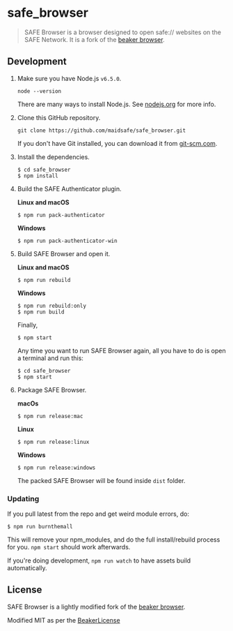 # safe_browser

> SAFE Browser is a browser designed to open safe:// websites on the SAFE Network. It is a fork of the [beaker browser](https://github.com/pfrazee/beaker/).

## Development

1. Make sure you have Node.js `v6.5.0`.

    ```shell
    node --version
    ```

    There are many ways to install Node.js. See [nodejs.org](https://nodejs.org/en/download/) for more info.

2. Clone this GitHub repository.

    ```shell
    git clone https://github.com/maidsafe/safe_browser.git
    ```
  
    If you don't have Git installed, you can download it from [git-scm.com](https://git-scm.com/downloads).

3. Install the dependencies.

    ``` shell
    $ cd safe_browser
    $ npm install
    ```

4. Build the SAFE Authenticator plugin.

    **Linux and macOS**
    
    ```
    $ npm run pack-authenticator
    ```
    
    **Windows** 
    
    ```
    $ npm run pack-authenticator-win
    ```

5. Build SAFE Browser and open it.
  
    **Linux and macOS**
    
    ```
    $ npm run rebuild
    ```
    
    **Windows** 
    
    ```
    $ npm run rebuild:only
    $ npm run build
    ```
    Finally,
    
    ```
    $ npm start
    ```

    Any time you want to run SAFE Browser again, all you have to do is open a terminal and run this:

    ``` shell
    $ cd safe_browser
    $ npm start
    ```

6. Package SAFE Browser.
 
    **macOs**
   ```
   $ npm run release:mac
   ```
   
   **Linux**
   ```
   $ npm run release:linux
   ```
   
   **Windows**
   ```
   $ npm run release:windows
   ```
   
    The packed SAFE Browser will be found inside `dist` folder.
### Updating

If you pull latest from the repo and get weird module errors, do:

```shell
$ npm run burnthemall
```

This will remove your npm_modules, and do the full install/rebuild process for you. `npm start` should work afterwards.

If you're doing development, `npm run watch` to have assets build automatically.

## License

SAFE Browser is a lightly modified fork of the [beaker browser](https://www.beakerbrowser.com/).

Modified MIT as per the [BeakerLicense](https://github.com/joshuef/beaker/blob/master/BEAKER_LICENSE.md)
